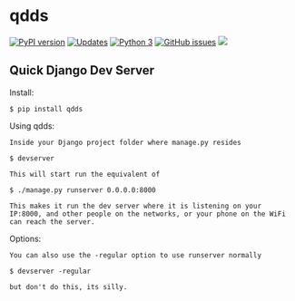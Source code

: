 # qdds

[![PyPI version](https://badge.fury.io/py/qdds.svg)](https://badge.fury.io/py/qdds)
[![Updates](https://pyup.io/repos/github/benmcnelly/qdds/shield.svg)](https://pyup.io/repos/github/benmcnelly/qdds/)
[![Python 3](https://pyup.io/repos/github/benmcnelly/qdds/python-3-shield.svg)](https://pyup.io/repos/github/benmcnelly/qdds/)
[![GitHub issues](https://img.shields.io/github/issues/benmcnelly/qdds.svg)](https://github.com/benmcnelly/qdds/issues)
[![](https://img.shields.io/badge/badger-approved-ff69b4.svg)](https://www.youtube.com/watch?v=EIyixC9NsLI)

## Quick Django Dev Server

Install:

    $ pip install qdds

Using qdds:

    Inside your Django project folder where manage.py resides
    
    $ devserver
    
    This will start run the equivalent of
    
    $ ./manage.py runserver 0.0.0.0:8000
    
    This makes it run the dev server where it is listening on your IP:8000, and other people on the networks, or your phone on the WiFi can reach the server.
    
Options:

    You can also use the -regular option to use runserver normally
    
    $ devserver -regular
    
    but don't do this, its silly.
